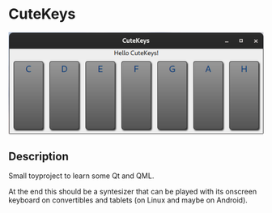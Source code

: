 # CuteKeys

![CuteKeys Screenshot](screenshot.png)

## Description

Small toyproject to learn some Qt and QML.

At the end this should be a syntesizer that can be played with its onscreen keyboard on convertibles and tablets (on Linux and maybe on Android).